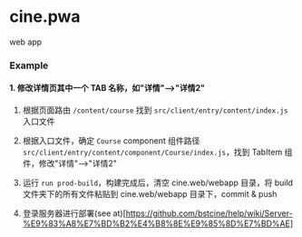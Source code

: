# cine.pwa
web app

### Example

#### 1. 修改详情页其中一个 TAB 名称，如"详情"-->"详情2"

1. 根据页面路由 `/content/course` 找到 `src/client/entry/content/index.js` 入口文件

2. 根据入口文件，确定 `Course` component 组件路径 `src/client/entry/content/component/Course/index.js`，找到 TabItem 组件，修改"详情"-->"详情2"

3. 运行 `run prod-build`，构建完成后，清空 cine.web/webapp 目录，将 build 文件夹下的所有文件粘贴到 cine.web/webapp 目录下，commit & push

4. 登录服务器进行部署(see at)[https://github.com/bstcine/help/wiki/Server-%E9%83%A8%E7%BD%B2%E4%B8%8E%E9%85%8D%E7%BD%AE]

